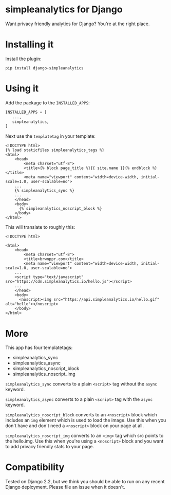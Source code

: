 # simpleanalytics for Django
Want privacy friendly analytics for Django? You're at the right place.

# Installing it
Install the plugin:

`pip install django-simpleanalytics`

# Using it
Add the package to the `INSTALLED_APPS`:
```python 
INSTALLED_APPS = [
   ...,
   simpleanalytics,
]
```

Next use the `templatetag` in your template:
``` 
<!DOCTYPE html>
{% load staticfiles simpleanalytics_tags %}
<html>
	<head>
		<meta charset="utf-8">
		<title>{% block page_title %}{{ site.name }}{% endblock %}</title>
		<meta name="viewport" content="width=device-width, initial-scale=1.0, user-scalable=no">
    ...
    {% simpleanalytics_sync %}
    ...
    </head>
    <body>
      {% simpleanalytics_noscript_block %}
    </body>
</html>
```

This will translate to roughly this:
```
<!DOCTYPE html>

<html>
	<head>
		<meta charset="utf-8">
		<title>brwnppr.com</title>
		<meta name="viewport" content="width=device-width, initial-scale=1.0, user-scalable=no">
    ...
    <script type="text/javascript" src="https://cdn.simpleanalytics.io/hello.js"></script>
    ...
    </head>
    <body>
      <noscript><img src="https://api.simpleanalytics.io/hello.gif" alt="hello"></noscript>
    </body>
</html>
```

# More

This app has four templatetags:

- simpleanalytics_sync
- simpleanalytics_async
- simpleanalytics_noscript_block
- simpleanalytics_noscript_img 

`simpleanalytics_sync` converts to a plain `<script>` tag without the `async`
keyword. 

`simpleanalytics_async` converts to a plain `<script>` tag with the `async`
keyword. 

`simpleanalytics_noscript_block` converts to an `<noscript>` block which 
includes an `img` element which is used to load the image. Use this when you 
don't have and don't need a `<noscript>` block on your page at all. 

`simpleanalytics_noscript_img` converts to an `<img>` tag which src points to
the hello.img. Use this when you're using a `<noscript>` block and you want to
add privacy friendly stats to your page.

# Compatibility

Tested on Django 2.2, but we think you should be able to run on any recent 
Django deployment. Please file an issue when it doesn't.


